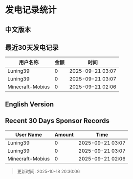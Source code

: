 # 发电记录统计

## 中文版本


## 最近30天发电记录

| 用户名称 | 金额 | 时间 |
| --- | --- | --- |
| Luning39 | 0 | 2025-09-21 03:07 |
| Luning39 | 0 | 2025-09-21 03:07 |
| Minecraft-Mobius | 0 | 2025-09-21 02:06 |

## English Version


## Recent 30 Days Sponsor Records

| User Name | Amount | Time |
| --- | --- | --- |
| Luning39 | 0 | 2025-09-21 03:07 |
| Luning39 | 0 | 2025-09-21 03:07 |
| Minecraft-Mobius | 0 | 2025-09-21 02:06 |

> 更新时间: 2025-10-18 20:30:06
